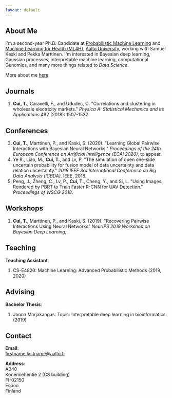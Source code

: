 ```yaml
---
layout: default
---
```


## About Me
 I'm a second-year Ph.D. Candidate at [Probabilistic Machine Learning](https://research.cs.aalto.fi/pml/) and [Machine Learning for Health (ML4H)](https://users.ics.aalto.fi/~pemartti/), [Aalto University](http://www.aalto.fi/en/), working with Samuel Kaski and Pekka Marttinen. I'm interested in Bayesian deep learning, Gaussian processes, interpretable machine learning, computational Genomics, and many more things related to _Data Science_.

More about me [here](./more_about_me.html).

## Journals
1. **Cui, T.**, Caravelli, F., and Ududec, C. "Correlations and clustering in wholesale electricity markets." _Physica A: Statistical Mechanics and its Applications_ 492 (2018): 1507-1522.

## Conferences
3. **Cui, T.**, Marttinen, P., and Kaski, S. (2020). "Learning Global Pairwise Interactions with Bayesian Neural Networks." _Proceedings of the 24th European Conference on Artificial Intelligence (ECAI 2020)_, to appear.
2. Ye R., Liao, M., **Cui, T.**, and Lv, P. "The simulation of open one-side uncertain probability for fusion model of data uncertainty and data relation uncertainty." _2018 IEEE 3rd International Conference on Big Data Analysis (ICBDA)_. IEEE, 2018.
1. Peng, J., Zheng, C., Lv, P., **Cui, T.**, Cheng, Y., and Si, L. "Using Images Rendered by PBRT to Train Faster R-CNN for UAV Detection." _Proceedings of WSCG 2018_.

## Workshops
1. **Cui, T.**, Marttinen, P., and Kaski, S. (2019). "Recovering Pairwise Interactions Using Neural Networks" _NeurIPS 2019 Workshop on Bayesian Deep Learning_,.

## Teaching
**Teaching Assistant**:
1. CS-E4820: Machine Learning: Advanced Probabilistic Methods (2019, 2020)

## Advising
**Bachelor Thesis**:
1. Joona Marjakangas. Topic: Interpretable deep learning in bioinformatics. (2019)

## Contact
**Email**:   
[firstname.lastname@aalto.fi](mailto:tianyu.cui@aalto.fi)

**Address**:   
A340  
Konemiehentie 2 (CS building)  
FI-02150  
Espoo  
Finland  

